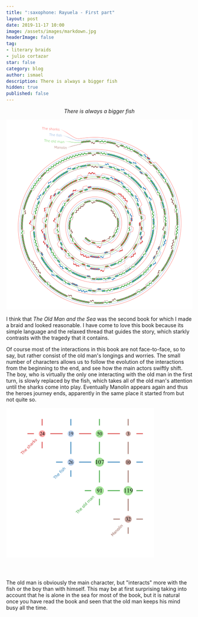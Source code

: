 ```yaml
---
title: ":saxophone: Rayuela - First part"
layout: post
date: 2019-11-17 10:00
image: /assets/images/markdown.jpg
headerImage: false
tag:
- literary braids
- julio cortazar
star: false
category: blog
author: ismael
description: There is always a bigger fish
hidden: true
published: false
---
```


<p style="text-align: center;"> <i> There is always a bigger fish</i> </p>

![Old Man braid](../braids/oldman_only_braid.png)

I think that *The Old Man and the Sea* was the second book for which I made a braid and looked reasonable. I have come to love this book because its simple language and the relaxed thread that guides the story, which starkly contrasts with the tragedy that it contains. 

Of course most of the interactions in this book are not face-to-face, so to say, but rather consist of the old man's longings and worries. The small number of characters allows us to follow the evolution of the interactions from the beginning to the end, and see how the main actors swiftly shift. The boy, who is virtually the only one interacting with the old man in the first turn, is slowly replaced by the fish, which takes all of the old man's attention until the sharks come into play. Eventually Manolin appears again and thus the heroes journey ends, apparently in the same place it started from but not quite so. 

<div class="side-by-side">
    <div class="toleft">
        <img class="image" src="../braids/oldman_only_grid.png" alt="Old Man" width="400">
    </div>
    <div class="toright">
        <p style="margin-top:15mm;">
        The old man is obviously the main character, but "interacts" more with the fish or the boy than with himself. This may be at first surprising taking into account that he is alone in the sea for most of the book, but it is natural once you have read the book and seen that the old man keeps his mind busy all the time. </p>
    </div>

</div>

